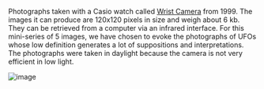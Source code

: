 Photographs taken with a Casio watch called [Wrist Camera](https://maxmax.com/aXRayCasioWristCamera.htm) from 1999.
The images it can produce are 120x120 pixels in size and weigh about 6 kb. They can be retrieved from a computer via an infrared interface.
For this mini-series of 5 images, we have chosen to evoke the photographs of UFOs whose low definition generates a lot of suppositions and interpretations. The photographs were taken in daylight because the camera is not very efficient in low light.


![image](https://github.com/RandomLab/smallFilePhoto/proposition_dol/images/Casio_Wrist_Camera_LARTIGAUD_01.jpg)

